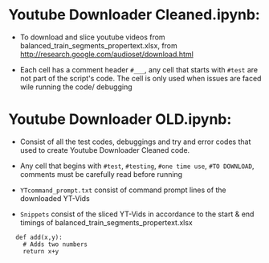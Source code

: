# Youtube Downloader Cleaned.ipynb:

- To download and slice youtube videos from balanced_train_segments_propertext.xlsx, from http://research.google.com/audioset/download.html

- Each cell has a comment header `#___`, any cell that starts with `#test` are not part of the script's code. The cell is only used when issues are faced wile running the code/ debugging


# Youtube Downloader OLD.ipynb:

- Consist of all the test codes, debuggings and try and error codes that used to create Youtube Downloader Cleaned code.

- Any cell that begins with `#test`, `#testing`, `#one time use`, `#TO DOWNLOAD`, comments must be carefully read before running

- `YTcommand_prompt.txt` consist of command prompt lines of the downloaded YT-Vids

- `Snippets` consist of the sliced YT-Vids in accordance to the start & end timings of balanced_train_segments_propertext.xlsx
```
  def add(x,y):
    # Adds two numbers
    return x+y
 ```
 
# 
